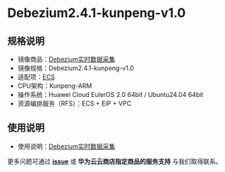 # Debezium2.4.1-kunpeng-v1.0

## 规格说明

- 镜像商品：[Debezium实时数据采集](https://marketplace.huaweicloud.com)
- 镜像规格：Debezium2.4.1-kunpeng-v1.0
- 适配项：[ECS](https://support.huaweicloud.com/ecs/index.html)
- CPU架构：Kunpeng-ARM
- 操作系统：Huawei Cloud EulerOS 2.0 64bit / Ubuntu24.04 64bit
- 资源编排服务（RFS）：ECS + EIP + VPC

## 使用说明

- 使用说明：[Debezium实时数据采集](./docs/usage.md)

更多问题可通过 [**issue**](https://github.com/HuaweiCloudDeveloper/iceberg-image/issues) 或 **华为云云商店指定商品的服务支持** 与我们取得联系。